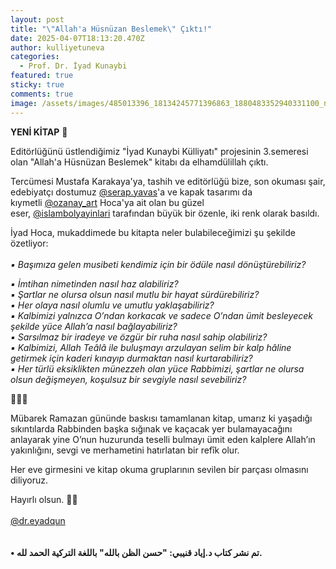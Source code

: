 ```yaml
---
layout: post
title: "\"Allah'a Hüsnüzan Beslemek\" Çıktı!"
date: 2025-04-07T18:13:20.470Z
author: kulliyetuneva
categories:
  - Prof. Dr. İyad Kunaybi
featured: true
sticky: true
comments: true
image: /assets/images/485013396_18134245771396863_1880483352940331100_n.jpg
---
```

**YENİ KİTAP** 📗

Editörlüğünü üstlendiğimiz "İyad Kunaybi Külliyatı" projesinin 3.semeresi olan "Allah'a Hüsnüzan Beslemek" kitabı da elhamdülillah çıktı.

Tercümesi Mustafa Karakaya'ya, tashih ve editörlüğü bize, son okuması şair, edebiyatçı dostumuz [@serap.yavas](https://www.instagram.com/serap.yavas/)'a ve kapak tasarımı da kıymetli [@ozanay_art](https://www.instagram.com/ozanay_art/) Hoca'ya ait olan bu güzel eser, [@islambolyayinlari](https://www.instagram.com/islambolyayinlari/) tarafından büyük bir özenle, iki renk olarak basıldı.

İyad Hoca, mukaddimede bu kitapta neler bulabileceğimizi şu şekilde özetliyor:\
\
*▪ Başımıza gelen musibeti kendimiz için bir ödüle nasıl dönüştürebiliriz?*

*▪ İmtihan nimetinden nasıl haz alabiliriz?*\
*▪ Şartlar ne olursa olsun nasıl mutlu bir hayat sürdürebiliriz?*\
*▪ Her olaya nasıl olumlu ve umutlu yaklaşabiliriz?*\
*▪ Kalbimizi yalnızca O’ndan korkacak ve sadece O’ndan ümit besleyecek şekilde yüce Allah’a nasıl bağlayabiliriz?*\
*▪ Sarsılmaz bir iradeye ve özgür bir ruha nasıl sahip olabiliriz?*\
*▪ Kalbimizi, Allah Teâlâ ile buluşmayı arzulayan selim bir kalp hâline getirmek için kaderi kınayıp durmaktan nasıl kurtarabiliriz?*\
*▪ Her türlü eksiklikten münezzeh olan yüce Rabbimizi, şartlar ne olursa olsun değişmeyen, koşulsuz bir sevgiyle nasıl sevebiliriz?*

🔸️🔸️🔸️

Mübarek Ramazan gününde baskısı tamamlanan kitap, umarız ki yaşadığı sıkıntılarda Rabbinden başka sığınak ve kaçacak yer bulamayacağını anlayarak yine O’nun huzurunda teselli bulmayı ümit eden kalplere Allah’ın yakınlığını, sevgi ve merhametini hatırlatan bir refîk olur.

Her eve girmesini ve kitap okuma gruplarının sevilen bir parçası olmasını diliyoruz.

Hayırlı olsun. 🍃🤲\
\
[@dr.eyadqun](https://www.instagram.com/dr.eyadqun/)\
\
\
**• تم نشر كتاب د.إياد قنيبي: "حسن الظن بالله" باللغة التركية الحمد لله.**